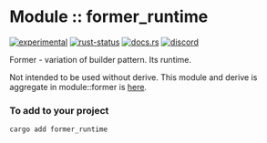 # Module :: former_runtime
[![experimental](https://img.shields.io/badge/stability-experimental-orange.svg)](https://github.com/emersion/stability-badges#experimental) [![rust-status](https://github.com/Wandalen/wTools/actions/workflows/ModuleFormerRuntimePush.yml/badge.svg)](https://github.com/Wandalen/wTools/actions/workflows/ModuleFormerRuntimePush.yml) [![docs.rs](https://img.shields.io/docsrs/former_runtime?color=e3e8f0&logo=docs.rs)](https://docs.rs/former_runtime) [![discord](https://img.shields.io/discord/872391416519737405?color=e3e8f0&logo=discord&logoColor=e3e8f0)](https://discord.gg/JwTG6d2b)

Former - variation of builder pattern. Its runtime.

Not intended to be used without derive. This module and derive is aggregate in module::former is [here](https://github.com/Wandalen/wTools/tree/master/module/rust/former).

### To add to your project

```sh
cargo add former_runtime
```
